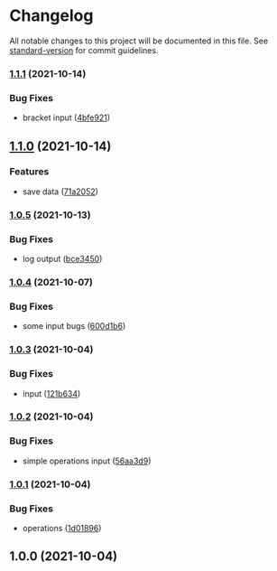 # Changelog

All notable changes to this project will be documented in this file. See [standard-version](https://github.com/conventional-changelog/standard-version) for commit guidelines.

### [1.1.1](https://github.com/Irina996/mobile_dev_start/compare/v1.1.0...v1.1.1) (2021-10-14)


### Bug Fixes

* bracket input ([4bfe921](https://github.com/Irina996/mobile_dev_start/commit/4bfe9215ab7524debcda2ab7ef322058e91546dc))

## [1.1.0](https://github.com/Irina996/mobile_dev_start/compare/v1.0.5...v1.1.0) (2021-10-14)


### Features

* save data ([71a2052](https://github.com/Irina996/mobile_dev_start/commit/71a2052c89895101763ca92fcf9d74e40ad664c3))

### [1.0.5](https://github.com/Irina996/mobile_dev_start/compare/v1.0.4...v1.0.5) (2021-10-13)


### Bug Fixes

* log output ([bce3450](https://github.com/Irina996/mobile_dev_start/commit/bce34507d7eebd801b845e31662fb6eaa451dc78))

### [1.0.4](https://github.com/Irina996/mobile_dev_start/compare/v1.0.3...v1.0.4) (2021-10-07)


### Bug Fixes

* some input bugs ([600d1b6](https://github.com/Irina996/mobile_dev_start/commit/600d1b6e0ad5c34193f7401bd5ec258e930ea34b))

### [1.0.3](https://github.com/Irina996/mobile_dev_start/compare/v1.0.2...v1.0.3) (2021-10-04)


### Bug Fixes

* input ([121b634](https://github.com/Irina996/mobile_dev_start/commit/121b6346d2c896078f1bf7c89582e3b64ab8b9a2))

### [1.0.2](https://github.com/Irina996/mobile_dev_start/compare/v1.0.1...v1.0.2) (2021-10-04)


### Bug Fixes

* simple operations input ([56aa3d9](https://github.com/Irina996/mobile_dev_start/commit/56aa3d9868113c62cee4d2c32bee99a370330177))

### [1.0.1](https://github.com/Irina996/mobile_dev_start/compare/v1.0.0...v1.0.1) (2021-10-04)


### Bug Fixes

* operations ([1d01896](https://github.com/Irina996/mobile_dev_start/commit/1d01896ec403ceb880d68ff30308859c5e23fc42))

## 1.0.0 (2021-10-04)

